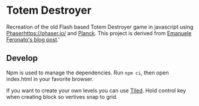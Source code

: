 # Totem Destroyer

Recreation of the old Flash based Totem Destroyer game in javascript using [Phaser]()https://phaser.io/ and [Planck](https://github.com/shakiba/planck.js/). This project is derived from [Emanuele Feronato's blog post](https://www.emanueleferonato.com/2021/03/13/build-a-html5-game-like-old-flash-glory-totem-destroyer-using-phaser-and-planck-js-physics-engine/).' 

## Develop

Npm is used to manage the dependencies. Run `npm ci`, then open index.html in your favorite browser.

If you want to create your own levels you can use [Tiled](https://www.mapeditor.org/). Hold control key when creating block so vertives snap to grid.